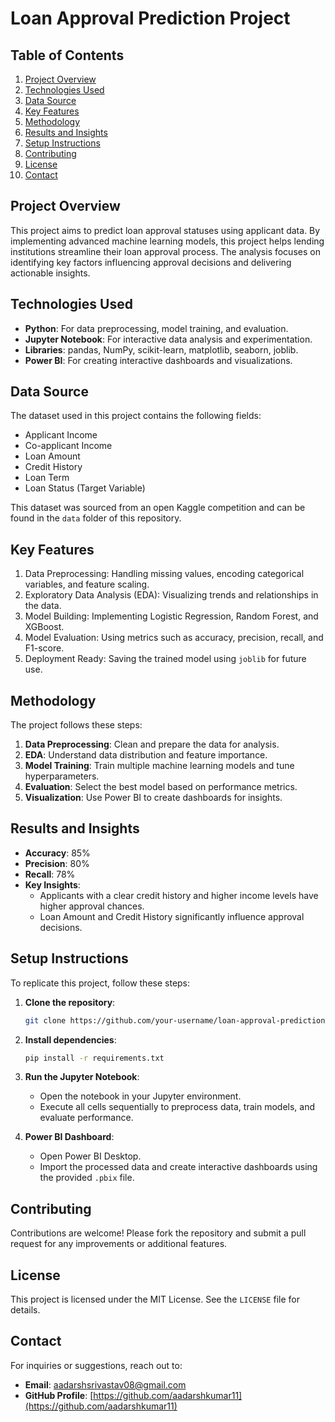 
# Loan Approval Prediction Project

## Table of Contents
1. [Project Overview](#project-overview)
2. [Technologies Used](#technologies-used)
3. [Data Source](#data-source)
4. [Key Features](#key-features)
5. [Methodology](#methodology)
6. [Results and Insights](#results-and-insights)
7. [Setup Instructions](#setup-instructions)
8. [Contributing](#contributing)
9. [License](#license)
10. [Contact](#contact)

## Project Overview
This project aims to predict loan approval statuses using applicant data. By implementing advanced machine learning models, this project helps lending institutions streamline their loan approval process. The analysis focuses on identifying key factors influencing approval decisions and delivering actionable insights.

## Technologies Used
- **Python**: For data preprocessing, model training, and evaluation.
- **Jupyter Notebook**: For interactive data analysis and experimentation.
- **Libraries**: pandas, NumPy, scikit-learn, matplotlib, seaborn, joblib.
- **Power BI**: For creating interactive dashboards and visualizations.

## Data Source
The dataset used in this project contains the following fields:
- Applicant Income
- Co-applicant Income
- Loan Amount
- Credit History
- Loan Term
- Loan Status (Target Variable)

This dataset was sourced from an open Kaggle competition and can be found in the `data` folder of this repository.

## Key Features
1. Data Preprocessing: Handling missing values, encoding categorical variables, and feature scaling.
2. Exploratory Data Analysis (EDA): Visualizing trends and relationships in the data.
3. Model Building: Implementing Logistic Regression, Random Forest, and XGBoost.
4. Model Evaluation: Using metrics such as accuracy, precision, recall, and F1-score.
5. Deployment Ready: Saving the trained model using `joblib` for future use.

## Methodology
The project follows these steps:
1. **Data Preprocessing**: Clean and prepare the data for analysis.
2. **EDA**: Understand data distribution and feature importance.
3. **Model Training**: Train multiple machine learning models and tune hyperparameters.
4. **Evaluation**: Select the best model based on performance metrics.
5. **Visualization**: Use Power BI to create dashboards for insights.

## Results and Insights
- **Accuracy**: 85%
- **Precision**: 80%
- **Recall**: 78%
- **Key Insights**:
  - Applicants with a clear credit history and higher income levels have higher approval chances.
  - Loan Amount and Credit History significantly influence approval decisions.

## Setup Instructions
To replicate this project, follow these steps:

1. **Clone the repository**:
   ```bash
   git clone https://github.com/your-username/loan-approval-prediction.git
   ```

2. **Install dependencies**:
   ```bash
   pip install -r requirements.txt
   ```

3. **Run the Jupyter Notebook**:
   - Open the notebook in your Jupyter environment.
   - Execute all cells sequentially to preprocess data, train models, and evaluate performance.

4. **Power BI Dashboard**:
   - Open Power BI Desktop.
   - Import the processed data and create interactive dashboards using the provided `.pbix` file.

## Contributing
Contributions are welcome! Please fork the repository and submit a pull request for any improvements or additional features.

## License
This project is licensed under the MIT License. See the `LICENSE` file for details.

## Contact
For inquiries or suggestions, reach out to:
- **Email**: aadarshsrivastav08@gmail.com
- **GitHub Profile**: [https://github.com/aadarshkumar11](https://github.com/aadarshkumar11)
